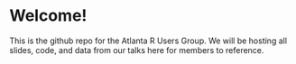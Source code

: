 # Welcome!

This is the github repo for the Atlanta R Users Group. We will be hosting all slides, code, and data from our talks here for members to reference. 
